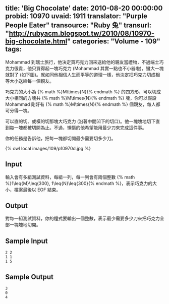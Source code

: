 title: 'Big Chocolate'
date: 2010-08-20 00:00:00
probid: 10970
uvaid: 1911
translator: "Purple People Eater"
transource: "Ruby 兔"
transurl: "http://rubyacm.blogspot.tw/2010/08/10970-big-chocolate.html"
categories: "Volume - 109"
tags:
---

Mohammad 到瑞士旅行，他決定買巧克力回來送給他的親友當禮物，不過端士巧克力很貴，他只買得起一塊巧克力 (Mohammad 其實一點也不小器啦)，蠻大一塊就對了 (如下圖)。就如同他相信人生而平等的道理一樣，他決定把巧克力切成相等大小送給每一個親友。

巧克力的大小為 {% math %}M\times{N}{% endmath %} 的四方形，可以切成大小相同的方塊共 {% math %}M\times{N}{% endmath %} 塊，你可以假設 Mohammad 剛好有 {% math %}M\times{N}{% endmath %} 個親友，每人都可分得一塊。

可以直的切、或橫的切那塊大巧克力 (沿著中間凹下的切口)。他一塊塊地切下直到每一塊都被切開為止。不過，懶惰的他希望能用最少刀來完成這件事。

你的任務是告訴他，把每一塊都切開最少需要切多少刀。

{% owl local images/109/p10970d.jpg %}

## Input ##

輸入會有多組測試資料，每組一列，每一列會有兩個整數 {% math %}1\leq{M}\leq{300}, 1\leq{N}\leq{300}{% endmath %}，表示巧克力的大小，檔案最後以 EOF 結束。

## Output ##

對每一組測試資料，你的程式要輸出一個整數，表示最少需要多少刀來把巧克力全部一塊塊地切開。

## Sample Input ##

	2 2
	1 1
	1 5

## Sample Output ##

	3
	0
	4